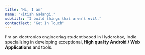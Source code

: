 ```yaml
---
title: "Hi, I am"
name: "Nitish Gadangi."
subtitle: "I build things that aren't evil."
contactText: "Get In Touch"
---
```


I'm an electronics engineering student based in Hyderabad, India specializing in developing exceptional, <strong>High quality Android / Web Applications</strong> and tools.

